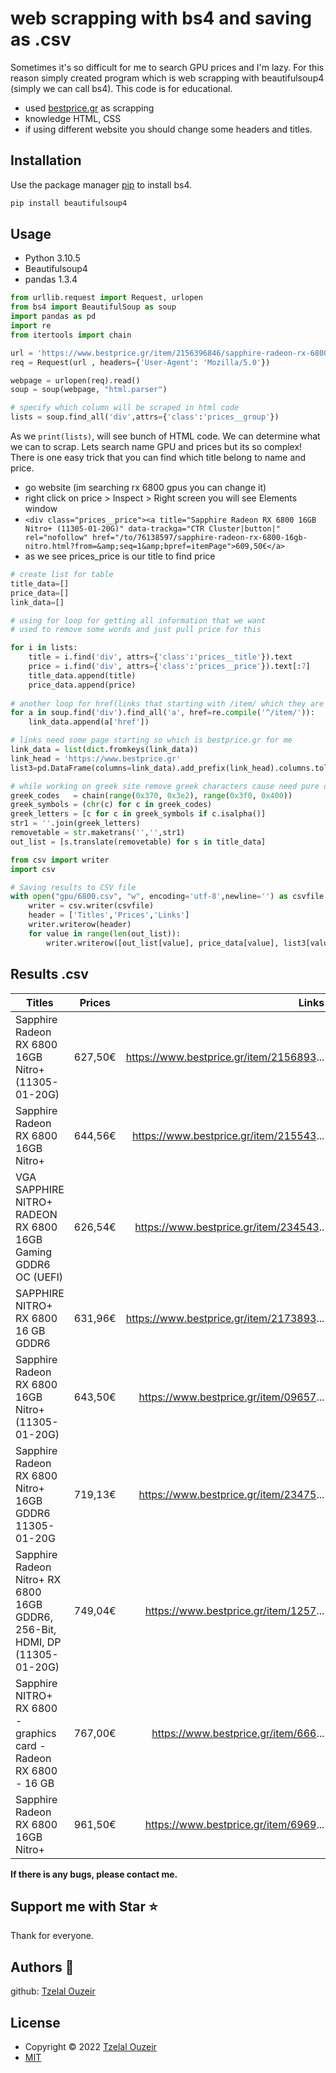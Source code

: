 
# web scrapping with bs4 and saving as .csv

Sometimes it's so difficult for me to search GPU prices and I'm lazy. For this reason simply created program which is web scrapping with beautifulsoup4 (simply we can call bs4). This code is for educational.

- used [bestprice.gr](https://www.youtube.com/shorts/843c0Ek9Ys4) as scrapping
- knowledge HTML, CSS
- if using different website you should change some headers and titles.

## Installation

Use the package manager [pip](https://pip.pypa.io/en/stable/) to install bs4.

```bash
pip install beautifulsoup4
```

## Usage
- Python 3.10.5
- Beautifulsoup4
- pandas 1.3.4
```python
from urllib.request import Request, urlopen
from bs4 import BeautifulSoup as soup
import pandas as pd
import re
from itertools import chain 

url = 'https://www.bestprice.gr/item/2156396846/sapphire-radeon-rx-6800-16gb-nitro.html'
req = Request(url , headers={'User-Agent': 'Mozilla/5.0'})

webpage = urlopen(req).read()
soup = soup(webpage, "html.parser")

# specify which column will be scraped in html code
lists = soup.find_all('div',attrs={'class':'prices__group'})
```
As we ```print(lists)```, will see bunch of HTML code. We can determine what we can to scrap. Lets search name GPU and prices but its so complex! There is one easy trick that you can find which title belong to name and price.
- go website (im searching rx 6800 gpus you can change it) 
- right click on price > Inspect > Right screen you will see Elements window
- ```<div class="prices__price"><a title="Sapphire Radeon RX 6800 16GB Nitro+ (11305-01-20G)" data-trackga="CTR Cluster|button|" rel="nofollow" href="/to/76138597/sapphire-radeon-rx-6800-16gb-nitro.html?from=&amp;seq=1&amp;bpref=itemPage">609,50€</a>```
- as we see prices_price is our title to find price 


```python
# create list for table 
title_data=[]
price_data=[]
link_data=[]

# using for loop for getting all information that we want
# used to remove some words and just pull price for this 

for i in lists:
    title = i.find('div', attrs={'class':'prices__title'}).text
    price = i.find('div', attrs={'class':'prices__price'}).text[:7]
    title_data.append(title)
    price_data.append(price)
 
# another loop for href(links that starting with /item/ which they are products)    
for a in soup.find('div').find_all('a', href=re.compile('^/item/')):
    link_data.append(a['href'])

# links need some page starting so which is bestprice.gr for me
link_data = list(dict.fromkeys(link_data))
link_head = 'https://www.bestprice.gr'
list3=pd.DataFrame(columns=link_data).add_prefix(link_head).columns.tolist()
```

```python
# while working on greek site remove greek characters cause need pure data
greek_codes   = chain(range(0x370, 0x3e2), range(0x3f0, 0x400))
greek_symbols = (chr(c) for c in greek_codes)
greek_letters = [c for c in greek_symbols if c.isalpha()]
str1 = ''.join(greek_letters)
removetable = str.maketrans('','',str1)
out_list = [s.translate(removetable) for s in title_data]
```
```python
from csv import writer
import csv

# Saving results to CSV file 
with open("gpu/6800.csv", "w", encoding='utf-8',newline='') as csvfile:
    writer = csv.writer(csvfile)
    header = ['Titles','Prices','Links']
    writer.writerow(header)
    for value in range(len(out_list)):
        writer.writerow([out_list[value], price_data[value], list3[value]])
```
## Results .csv



| Titles        | Prices           | Links  |
| ------------- |:-------------:| -----:|
|	Sapphire Radeon RX 6800 16GB Nitro+  (11305-01-20G) |627,50€ | https://www.bestprice.gr/item/2156893...
|	Sapphire Radeon RX 6800 16GB Nitro+| 	644,56€| https://www.bestprice.gr/item/215543...
|	VGA SAPPHIRE NITRO+ RADEON RX 6800 16GB Gaming GDDR6 OC  (UEFI)| 626,54€| https://www.bestprice.gr/item/234543..
|	SAPPHIRE NITRO+ RX 6800 16 GB GDDR6|631,96€| https://www.bestprice.gr/item/2173893...
|	Sapphire Radeon RX 6800 16GB Nitro+  (11305-01-20G)| 643,50€|https://www.bestprice.gr/item/09657...
|	Sapphire Radeon RX 6800 Nitro+ 16GB GDDR6 11305-01-20G| 719,13€|https://www.bestprice.gr/item/23475...
|	Sapphire Radeon Nitro+ RX 6800 16GB GDDR6, 256-Bit, HDMI, DP  (11305-01-20G)|749,04€|https://www.bestprice.gr/item/1257...
|   Sapphire NITRO+ RX 6800 - graphics card - Radeon RX 6800 - 16 GB| 767,00€|https://www.bestprice.gr/item/666...
|	Sapphire Radeon RX 6800 16GB Nitro+     | 961,50€|https://www.bestprice.gr/item/6969...

**If there is any bugs, please contact me.**

## Support me with Star ⭐
Thank for everyone.

## Authors 🗿
github: [Tzelal Ouzeir](https://github.com/tzelalouzeir) 

## License
- Copyright © 2022 [Tzelal Ouzeir](https://github.com/tzelalouzeir) 
- [MIT](https://github.com/tzelalouzeir/webscrapping/blob/main/LICENSE)
